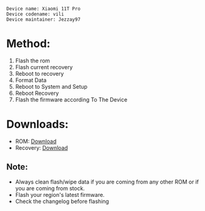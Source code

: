  ```
Device name: Xiaomi 11T Pro
Device codename: vili
Device maintainer: Jezzay97
```

# Method:

1. Flash the rom
2. Flash current recovery
3. Reboot to recovery
4. Format Data
5. Reboot to System and Setup
6. Reboot Recovery 
7. Flash the firmware according To The Device

# Downloads:

* ROM: [Download](https://www.pling.com/p/2066696/)
* Recovery: [Download](https://sourceforge.net/projects/recovery-for-xiaomi-devices/files/vili/)

## Note:

* Always clean flash/wipe data if you are coming from any other ROM or if you are coming from stock.
* Flash your region's latest firmware.
* Check the changelog before flashing
